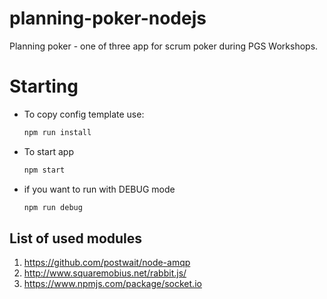 # planning-poker-nodejs
Planning poker - one of three app for scrum poker during PGS Workshops.

# Starting

- To copy config template use:
    ```bash
    npm run install
    ```

- To start app

    ```bash
    npm start
    ```
- if you want to run with DEBUG mode 

    ```bash
    npm run debug
    ```

## List of used modules

1. https://github.com/postwait/node-amqp
1. http://www.squaremobius.net/rabbit.js/
1. https://www.npmjs.com/package/socket.io